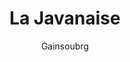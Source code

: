 ---
layout: post
title: La Javanaise
author: Gainsoubrg
language: "Français"
image:
  artist: gainsoubrg.png
---